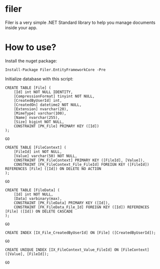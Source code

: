 # filer

Filer is a very simple .NET Standard library to help you manage documents inside your app.

# How to use?

Install the nuget package:

```
Install-Package Filer.EntityFrameworkCore -Pre
```

Initialize database with this script:

```
CREATE TABLE [File] (
    [Id] int NOT NULL IDENTITY,
    [CompressionFormat] tinyint NOT NULL,
    [CreatedByUserId] int,
    [CreatedOn] datetime2 NOT NULL,
    [Extension] nvarchar(20),
    [MimeType] varchar(100),
    [Name] nvarchar(255),
    [Size] bigint NOT NULL,
    CONSTRAINT [PK_File] PRIMARY KEY ([Id])
);

GO

CREATE TABLE [FileContext] (
    [FileId] int NOT NULL,
    [Value] varchar(50) NOT NULL,
    CONSTRAINT [PK_FileContext] PRIMARY KEY ([FileId], [Value]),
    CONSTRAINT [FK_FileContext_File_FileId] FOREIGN KEY ([FileId]) REFERENCES [File] ([Id]) ON DELETE NO ACTION
);

GO

CREATE TABLE [FileData] (
    [Id] int NOT NULL,
    [Data] varbinary(max),
    CONSTRAINT [PK_FileData] PRIMARY KEY ([Id]),
    CONSTRAINT [FK_FileData_File_Id] FOREIGN KEY ([Id]) REFERENCES [File] ([Id]) ON DELETE CASCADE
);

GO

CREATE INDEX [IX_File_CreatedByUserId] ON [File] ([CreatedByUserId]);

GO

CREATE UNIQUE INDEX [IX_FileContext_Value_FileId] ON [FileContext] ([Value], [FileId]);

GO
```